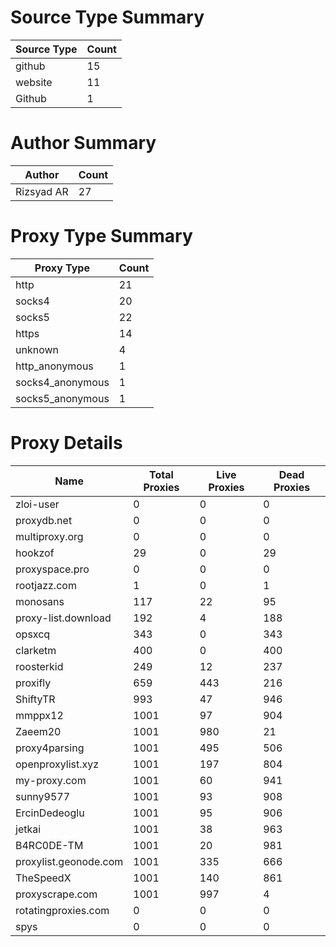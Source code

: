# Source Type Summary

| Source Type | Count |
|-------------|-------|
| github | 15 |
| website | 11 |
| Github | 1 |


# Author Summary

| Author | Count |
|--------|-------|
| Rizsyad AR | 27 |


# Proxy Type Summary

| Proxy Type | Count |
|------------|-------|
| http | 21 |
| socks4 | 20 |
| socks5 | 22 |
| https | 14 |
| unknown | 4 |
| http_anonymous | 1 |
| socks4_anonymous | 1 |
| socks5_anonymous | 1 |


# Proxy Details

| Name | Total Proxies | Live Proxies | Dead Proxies |
|------|---------------|--------------|---------------|
| zloi-user | 0 | 0 | 0 |
| proxydb.net | 0 | 0 | 0 |
| multiproxy.org | 0 | 0 | 0 |
| hookzof | 29 | 0 | 29 |
| proxyspace.pro | 0 | 0 | 0 |
| rootjazz.com | 1 | 0 | 1 |
| monosans | 117 | 22 | 95 |
| proxy-list.download | 192 | 4 | 188 |
| opsxcq | 343 | 0 | 343 |
| clarketm | 400 | 0 | 400 |
| roosterkid | 249 | 12 | 237 |
| proxifly | 659 | 443 | 216 |
| ShiftyTR | 993 | 47 | 946 |
| mmppx12 | 1001 | 97 | 904 |
| Zaeem20 | 1001 | 980 | 21 |
| proxy4parsing | 1001 | 495 | 506 |
| openproxylist.xyz | 1001 | 197 | 804 |
| my-proxy.com | 1001 | 60 | 941 |
| sunny9577 | 1001 | 93 | 908 |
| ErcinDedeoglu | 1001 | 95 | 906 |
| jetkai | 1001 | 38 | 963 |
| B4RC0DE-TM | 1001 | 20 | 981 |
| proxylist.geonode.com | 1001 | 335 | 666 |
| TheSpeedX | 1001 | 140 | 861 |
| proxyscrape.com | 1001 | 997 | 4 |
| rotatingproxies.com | 0 | 0 | 0 |
| spys | 0 | 0 | 0 |
